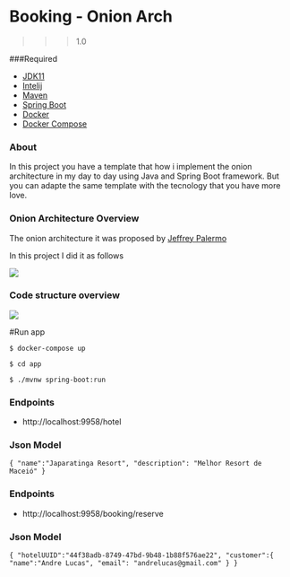 # Booking - Onion Arch
>>> 1.0

###Required
- [JDK11](http://www.oracle.com/technetwork/java/javase/downloads/index.html)   
- [Intelij](https://www.jetbrains.com/idea/) 
- [Maven](https://maven.apache.org/)  
- [Spring Boot](https://spring.io/projects/spring-boot)   
- [Docker](https://github.com/docker/docker-install)
- [Docker Compose](https://docs.docker.com/compose/)

### About
In this project you have a template that how i implement the onion architecture 
in my day to day using Java and Spring Boot framework. But you can adapte the same template with the tecnology that you 
have more love.

### Onion Architecture Overview

The onion architecture it was proposed by [Jeffrey Palermo](https://jeffreypalermo.com/2008/07/the-onion-architecture-part-1/)

In this project I did it as follows

![](http://andrelucasdeveloper.com/blog/wp-content/uploads/2021/01/onion.png)

### Code structure overview

![](http://andrelucasdeveloper.com/blog/wp-content/uploads/2021/01/Untitled-Diagram-2.png)

#Run app

`$ docker-compose up`

`$ cd app`

`$ ./mvnw spring-boot:run`

### Endpoints
- http://localhost:9958/hotel


### Json Model

`{
     "name":"Japaratinga Resort",
     "description": "Melhor Resort de Maceió"
 }`

### Endpoints
- http://localhost:9958/booking/reserve


### Json Model

`{
"hotelUUID":"44f38adb-8749-47bd-9b48-1b88f576ae22",
    "customer":{
    "name":"Andre Lucas",
    "email": "andrelucas@gmail.com"
    }
}`